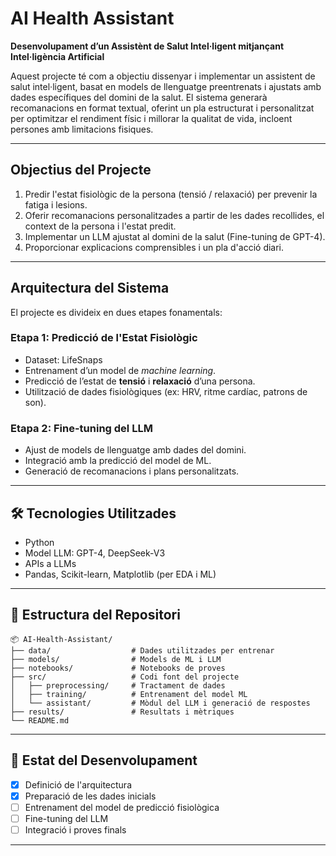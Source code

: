 # AI Health Assistant

**Desenvolupament d’un Assistènt de Salut Intel·ligent mitjançant Intel·ligència Artificial**

Aquest projecte té com a objectiu dissenyar i implementar un assistent de salut intel·ligent, basat en models de llenguatge preentrenats i ajustats amb dades específiques del domini de la salut. El sistema generarà recomanacions en format textual, oferint un pla estructurat i personalitzat per optimitzar el rendiment físic i millorar la qualitat de vida, incloent persones amb limitacions fisiques.

---

## Objectius del Projecte

1. Predir l'estat fisiològic de la persona (tensió / relaxació) per prevenir la fatiga i lesions.
2. Oferir recomanacions personalitzades a partir de les dades recollides, el context de la persona i l'estat predit.
3. Implementar un LLM ajustat al domini de la salut (Fine-tuning de GPT-4).
4. Proporcionar explicacions comprensibles i un pla d'acció diari.

---

## Arquitectura del Sistema

El projecte es divideix en dues etapes fonamentals:

### Etapa 1: Predicció de l'Estat Fisiològic

- Dataset: LifeSnaps
- Entrenament d’un model de *machine learning*.
- Predicció de l’estat de **tensió** i **relaxació** d’una persona.
- Utilització de dades fisiològiques (ex: HRV, ritme cardíac, patrons de son).

### Etapa 2: Fine-tuning del LLM

- Ajust de models de llenguatge amb dades del domini.
- Integració amb la predicció del model de ML.
- Generació de recomanacions i plans personalitzats.

---

## 🛠️ Tecnologies Utilitzades

- Python   
- Model LLM: GPT-4, DeepSeek-V3  
- APIs a LLMs 
- Pandas, Scikit-learn, Matplotlib (per EDA i ML)

---

## 📁 Estructura del Repositori

```
📦 AI-Health-Assistant/
├── data/                  # Dades utilitzades per entrenar
├── models/                # Models de ML i LLM
├── notebooks/             # Notebooks de proves
├── src/                   # Codi font del projecte
│   ├── preprocessing/     # Tractament de dades
│   ├── training/          # Entrenament del model ML
│   └── assistant/         # Mòdul del LLM i generació de respostes
├── results/               # Resultats i mètriques
└── README.md              
```

---

## 🧪 Estat del Desenvolupament

- [x] Definició de l'arquitectura
- [x] Preparació de les dades inicials
- [ ] Entrenament del model de predicció fisiològica
- [ ] Fine-tuning del LLM
- [ ] Integració i proves finals

---


